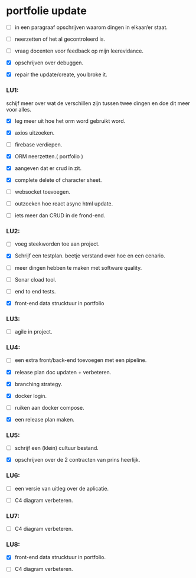 # portfolie update


- [ ] in een paragraaf opschrijven waarom dingen in elkaar/er staat.

- [ ] neerzetten of het al gecontroleerd is.

- [ ] vraag docenten voor feedback op mijn leerevidance.

- [x] opschrijven over debuggen.

- [x] repair the update/create, you broke it.


### LU1:
schijf meer over wat de verschillen zijn tussen twee dingen en doe dit meer voor alles.

- [x] leg meer uit hoe het orm word gebruikt word.

- [x] axios uitzoeken.

- [ ] firebase verdiepen.

- [x] ORM neerzetten.( portfolio )

- [x] aangeven dat er crud in zit.

- [x] complete delete of character sheet.

- [ ] websocket toevoegen.

- [ ] outzoeken hoe react async html update.

- [ ] iets meer dan CRUD in de frond-end.

### LU2:

- [ ] voeg steekworden toe aan project.

- [x] Schrijf een testplan. beetje verstand over hoe en een cenario.

- [ ] meer dingen hebben te maken met software quality.

- [ ] Sonar cload tool.

- [ ] end to end tests.

- [x] front-end data strucktuur in portfolio 

### LU3:

- [ ] agile in project.

### LU4:

- [ ] een extra front/back-end toevoegen met een pipeline.

- [x] release plan doc updaten + verbeteren.

- [x] branching strategy.

- [x] docker login.

- [ ] ruiken aan docker compose.

- [x] een release plan maken.

### LU5:

- [ ] schrijf een (klein) cultuur bestand.

- [x] opschrijven over de 2 contracten van prins heerlijk.

### LU6:

- [ ] een versie van uitleg over de aplicatie.

- [ ] C4 diagram verbeteren.

### LU7:

- [ ] C4 diagram verbeteren.

### LU8:

- [x] front-end data strucktuur in portfolio. 

- [ ] C4 diagram verbeteren.
